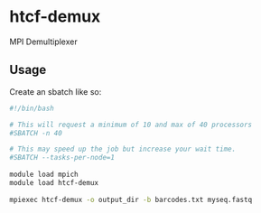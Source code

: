 # htcf-demux
MPI Demultiplexer 

## Usage

Create an sbatch like so:

```bash
#!/bin/bash

# This will request a minimum of 10 and max of 40 processors
#SBATCH -n 40

# This may speed up the job but increase your wait time.
#SBATCH --tasks-per-node=1  
 
module load mpich
module load htcf-demux
  
mpiexec htcf-demux -o output_dir -b barcodes.txt myseq.fastq
```


